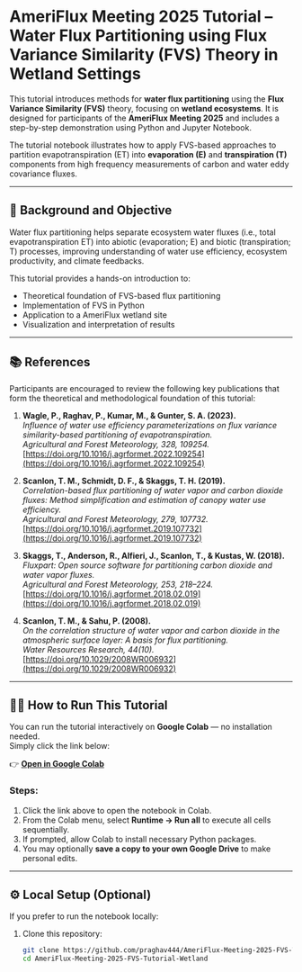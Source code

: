 # AmeriFlux Meeting 2025 Tutorial – Water Flux Partitioning using Flux Variance Similarity (FVS) Theory in Wetland Settings

This tutorial introduces methods for **water flux partitioning** using the **Flux Variance Similarity (FVS)** theory, focusing on **wetland ecosystems**. It is designed for participants of the **AmeriFlux Meeting 2025** and includes a step-by-step demonstration using Python and Jupyter Notebook.

The tutorial notebook illustrates how to apply FVS-based approaches to partition evapotranspiration (ET) into **evaporation (E)** and **transpiration (T)** components from high frequency measurements of carbon and water eddy covariance fluxes.

---

## 🌿 Background and Objective

Water flux partitioning helps separate ecosystem water fluxes (i.e., total evapotranspiration ET) into abiotic (evaporation; E) and biotic (transpiration; T) processes, improving understanding of water use efficiency, ecosystem productivity, and climate feedbacks.

This tutorial provides a hands-on introduction to:
- Theoretical foundation of FVS-based flux partitioning  
- Implementation of FVS in Python  
- Application to a AmeriFlux wetland site  
- Visualization and interpretation of results  

---

## 📚 References

Participants are encouraged to review the following key publications that form the theoretical and methodological foundation of this tutorial:

1. **Wagle, P., Raghav, P., Kumar, M., & Gunter, S. A. (2023).**  
   *Influence of water use efficiency parameterizations on flux variance similarity-based partitioning of evapotranspiration.*  
   *Agricultural and Forest Meteorology, 328, 109254.*  
   [https://doi.org/10.1016/j.agrformet.2022.109254](https://doi.org/10.1016/j.agrformet.2022.109254)

2. **Scanlon, T. M., Schmidt, D. F., & Skaggs, T. H. (2019).**  
   *Correlation-based flux partitioning of water vapor and carbon dioxide fluxes: Method simplification and estimation of canopy water use efficiency.*  
   *Agricultural and Forest Meteorology, 279, 107732.*  
   [https://doi.org/10.1016/j.agrformet.2019.107732](https://doi.org/10.1016/j.agrformet.2019.107732)

3. **Skaggs, T., Anderson, R., Alfieri, J., Scanlon, T., & Kustas, W. (2018).**  
   *Fluxpart: Open source software for partitioning carbon dioxide and water vapor fluxes.*  
   *Agricultural and Forest Meteorology, 253, 218–224.*  
   [https://doi.org/10.1016/j.agrformet.2018.02.019](https://doi.org/10.1016/j.agrformet.2018.02.019)

4. **Scanlon, T. M., & Sahu, P. (2008).**  
   *On the correlation structure of water vapor and carbon dioxide in the atmospheric surface layer: A basis for flux partitioning.*  
   *Water Resources Research, 44(10).*  
   [https://doi.org/10.1029/2008WR006932](https://doi.org/10.1029/2008WR006932)

---

## 🧑‍💻 How to Run This Tutorial

You can run the tutorial interactively on **Google Colab** — no installation needed.  
Simply click the link below:

👉 **[Open in Google Colab](https://colab.research.google.com/github/praghav444/AmeriFlux-Meeting-2025-FVS-Tutorial-Wetland/blob/main/AmeriFlux_Meeting2025_Tutorial.ipynb)**

### Steps:
1. Click the link above to open the notebook in Colab.  
2. From the Colab menu, select **Runtime → Run all** to execute all cells sequentially.  
3. If prompted, allow Colab to install necessary Python packages.  
4. You may optionally **save a copy to your own Google Drive** to make personal edits.

---

## ⚙️ Local Setup (Optional)

If you prefer to run the notebook locally:

1. Clone this repository:
   ```bash
   git clone https://github.com/praghav444/AmeriFlux-Meeting-2025-FVS-Tutorial-Wetland.git
   cd AmeriFlux-Meeting-2025-FVS-Tutorial-Wetland
